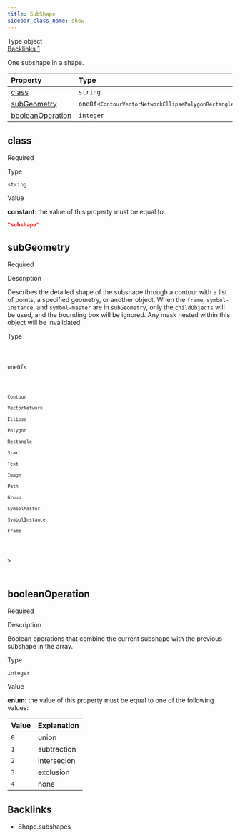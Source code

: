```yaml
---
title: SubShape
sidebar_class_name: show
---
```


<div className="section-badges">

<div className="badge type">
        <span className="label">Type</span>
        <span className="value">object</span>
      </div>

<a href="#backlinks" className="badge backlinks">
          <span className="label">Backlinks</span>
          <span className="value">1</span>
        </a>

</div>

One subshape in a shape.

<div className="property-preview">

<div className="property-table">

| Property                              | Type                                                                                                                                                                                                                                                                                                                                                                                                                                                                                                                                                                                                                                                                                                                                               | Required                                            |
| :------------------------------------ | :------------------------------------------------------------------------------------------------------------------------------------------------------------------------------------------------------------------------------------------------------------------------------------------------------------------------------------------------------------------------------------------------------------------------------------------------------------------------------------------------------------------------------------------------------------------------------------------------------------------------------------------------------------------------------------------------------------------------------------------------- | :-------------------------------------------------- |
| [class](#class)                       | `string`                                                                                                                                                                                                                                                                                                                                                                                                                                                                                                                                                                                                                                                                                                                                           | <span className="property-required">Required</span> |
| [subGeometry](#subgeometry)           | <code className="type-merged separate">oneOf&lt;<span className="type-merged-types separate"><Link to="contour"><code>Contour</code></Link><Link to="vector-network"><code>VectorNetwork</code></Link><Link to="ellipse"><code>Ellipse</code></Link><Link to="polygon"><code>Polygon</code></Link><Link to="rectangle"><code>Rectangle</code></Link><Link to="star"><code>Star</code></Link><Link to="text"><code>Text</code></Link><Link to="image"><code>Image</code></Link><Link to="path"><code>Path</code></Link><Link to="group"><code>Group</code></Link><Link to="symbol-master"><code>SymbolMaster</code></Link><Link to="symbol-instance"><code>SymbolInstance</code></Link><Link to="frame"><code>Frame</code></Link></span>&gt;</code> | <span className="property-required">Required</span> |
| [booleanOperation](#booleanoperation) | `integer`                                                                                                                                                                                                                                                                                                                                                                                                                                                                                                                                                                                                                                                                                                                                          | <span className="property-required">Required</span> |

</div>

</div>

<div className="property">

<div className="property-heading">

## class

<span className="property-required">Required</span>

</div>

<div className="property-item">

Type

`string`

</div>

<div className="property-item">

Value

<div className="value-description">

**constant**: the value of this property must be equal to:

```json
"subshape"
```

</div>

</div>

</div>

<div className="property">

<div className="property-heading">

## subGeometry

<span className="property-required">Required</span>

</div>

<div className="property-item">

Description

Describes the detailed shape of the subshape through a contour with a list of points, a specified geometry, or another object.
When the `frame`, `symbol-instance`, and `symbol-master` are in `subGeometry`, only the `childObjects` will be used, and the bounding box will be ignored.
Any mask nested within this object will be invalidated.

</div>

<div className="property-item">

Type

<code className="type-merged separate">

oneOf&lt;

<span className="type-merged-types separate">

<Link to="contour"><code>Contour</code></Link>

<Link to="vector-network"><code>VectorNetwork</code></Link>

<Link to="ellipse"><code>Ellipse</code></Link>

<Link to="polygon"><code>Polygon</code></Link>

<Link to="rectangle"><code>Rectangle</code></Link>

<Link to="star"><code>Star</code></Link>

<Link to="text"><code>Text</code></Link>

<Link to="image"><code>Image</code></Link>

<Link to="path"><code>Path</code></Link>

<Link to="group"><code>Group</code></Link>

<Link to="symbol-master"><code>SymbolMaster</code></Link>

<Link to="symbol-instance"><code>SymbolInstance</code></Link>

<Link to="frame"><code>Frame</code></Link>

</span>

&gt;

</code>

</div>

</div>

<div className="property">

<div className="property-heading">

## booleanOperation

<span className="property-required">Required</span>

</div>

<div className="property-item">

Description

Boolean operations that combine the current subshape with the previous subshape in the array.

</div>

<div className="property-item">

Type

`integer`

</div>

<div className="property-item">

Value

<div className="value-description">

**enum**: the value of this property must be equal to one of the following values:

| Value | Explanation                                         |
| :---- | :-------------------------------------------------- |
| `0`   | <div className="enum-description">union</div>       |
| `1`   | <div className="enum-description">subtraction</div> |
| `2`   | <div className="enum-description">intersecion</div> |
| `3`   | <div className="enum-description">exclusion</div>   |
| `4`   | <div className="enum-description">none</div>        |

</div>

</div>

</div>

<div id="backlinks" className="section-backlinks">

<div className="backlinks-title"><h2>Backlinks</h2></div>

<ul className="backlinks-list">

<li className="backlink">
      <Link to='/specs/vectorgraphics/shape#subshapes'>Shape.subshapes</Link>
      </li>

</ul>

</div>
